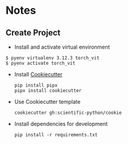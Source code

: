 # Notes

## Create Project
* Install and activate virtual environment

```
$ pyenv virtualenv 3.12.3 torch_vit
$ pyenv activate torch_vit
```

* Install [Cookiecutter](https://github.com/cookiecutter/cookiecutter)
  ```
  pip install pipx
  pipx install cookiecutter
  ```
* Use Cookiecutter template
  ```
  cookiecutter gh:scientific-python/cookie
  ```
* Install dependencies for development
  ```
  pip install -r requirements.txt
  ```
